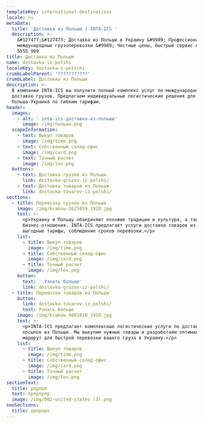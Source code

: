 ```yaml
---
templateKey: international-destinations
locale: ru
metaData:
  title: 'Доставка из Польши | INTA-ICS '
  description: >-
    &#127477;&#127473; Доставка из Польши в Украину &#9989; Профессиональные
    международные грузоперевозки &#9989; Честные цены, быстрый сервис #9742; 068
    5555 999
title: Доставка из Польши
name: dostavka-iz-polshi
localeKey: dostavka-z-polschi
crumbLabelParent: '???????????'
crumbLabel: Доставка из Польши
description: >-
  В компании INTA-ICS вы получите полный комплекс услуг по международной
  доставке грузов. Предлагаем индивидуальные логистические решения для перевозки
  Польша-Украина по гибким тарифам.
header:
  images:
    - alt: ' inta-ics-доставка-из-польши'
      image: /img/польша.png
  scopeInformation:
    - text: Выкуп товаров
      image: /img/time.png
    - text: Собственный склад-офис
      image: /img/card.png
    - text: Точный расчет
      image: /img/lov.png
  buttons:
    - text: Доставка грузов из Польши
      link: dostavka-gruzov-iz-polshi/
    - text: Доставка товаров из Польши
      link: dostavka-tovarov-iz-polshi/
sections:
  - title: Перевозка грузов из Польши
    image: /img/krakow-1625859_1920.jpg
    text: >-
      <p>Украину и Польшу объединяют похожие традиции и культура, а также
      бизнес-отношения. INTA-ICS предлагает услуги доставки товаров из Польши,
      выгодные тарифы, соблюдение сроков перевозки.</p>
    list:
      - title: Выкуп товаров
        image: /img/time.png
      - title: Собственный склад-офис
        image: /img/card.png
      - title: Точный расчет
        image: /img/lov.png
    button:
      text: ' Узнать больше'
      link: dostavka-gruzov-iz-polshi/
  - title: Перевозка товаров из Польши
    button:
      link: dostavka-tovarov-iz-polshi/
      text: Узнать больше
    image: /img/krakow-4881010_1920.jpg
    text: >-
      <p>INTA-ICS предлагает комплексные логистические услуги по доставке
      посылок из Польши. Мы выкупим нужные товары и разработаем оптимальный
      маршрут для быстрой перевозки вашего груза в Украину.</p>
    list:
      - title: Выкуп товаров
        image: /img/time.png
      - title: Собственный склад-офис
        image: /img/card.png
      - title: Точный расчет
        image: /img/lov.png
sectionText:
  title: рпрпрп
  text: прпрпрпр
  image: /img/002-united-states (3).png
seoSections:
  title: оророро
---
```

